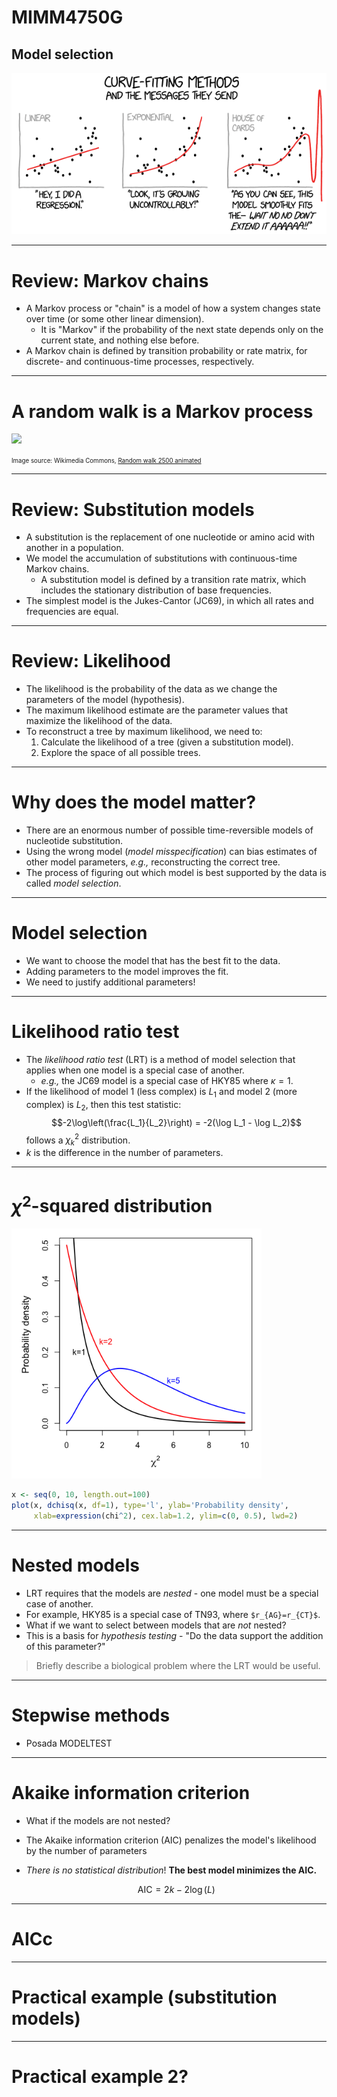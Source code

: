# MIMM4750G
## Model selection
![](/img/xkcd-curves-crop.png)

---

# Review: Markov chains

* A Markov process or "chain" is a model of how a system changes state over time (or some other linear dimension).
  * It is "Markov" if the probability of the next state depends only on the current state, and nothing else before.
* A Markov chain is defined by transition probability or rate matrix, for discrete- and continuous-time processes, respectively.

---

# A random walk is a Markov process

![](https://upload.wikimedia.org/wikipedia/commons/8/85/Random_walk_2500_animated.gif)

<small><small>
Image source: Wikimedia Commons, <a href="https://commons.wikimedia.org/wiki/File:Random_walk_2500_animated.gif">Random walk 2500 animated</a>
</small></small>

---

# Review: Substitution models

* A substitution is the replacement of one nucleotide or amino acid with another in a population.
* We model the accumulation of substitutions with continuous-time Markov chains.
  * A substitution model is defined by a transition rate matrix, which includes the stationary distribution of base frequencies.
* The simplest model is the Jukes-Cantor (JC69), in which all rates and frequencies are equal.

---

# Review: Likelihood

* The likelihood is the probability of the data as we change the parameters of the model (hypothesis).
* The maximum likelihood estimate are the parameter values that maximize the likelihood of the data.
* To reconstruct a tree by maximum likelihood, we need to:
  1. Calculate the likelihood of a tree (given a substitution model).
  2. Explore the space of all possible trees.

---

# Why does the model matter?

* There are an enormous number of possible time-reversible models of nucleotide substitution.
* Using the wrong model (*model misspecification*) can bias estimates of other model parameters, *e.g.,* reconstructing the correct tree.
* The process of figuring out which model is best supported by the data is called *model selection*.

---

# Model selection

* We want to choose the model that has the best fit to the data.
* Adding parameters to the model improves the fit.
* We need to justify additional parameters!


---

# Likelihood ratio test

* The *likelihood ratio test* (LRT) is a method of model selection that applies when one model is a special case of another.
  * *e.g.,* the JC69 model is a special case of HKY85 where $\kappa=1$.
* If the likelihood of model 1 (less complex) is $L_1$ and model 2 (more complex) is $L_2$, then this test statistic:
  $$-2\log\left(\frac{L_1}{L_2}\right) = -2(\log L_1 - \log L_2)$$
  follows a $\chi^2_k$ distribution.
* $k$ is the difference in the number of parameters.

---

# $\chi^2$-squared distribution

<img src="/img/dchisq.png" width="400px"/>

```R
x <- seq(0, 10, length.out=100)
plot(x, dchisq(x, df=1), type='l', ylab='Probability density',
     xlab=expression(chi^2), cex.lab=1.2, ylim=c(0, 0.5), lwd=2)
```

---

# Nested models

* LRT requires that the models are *nested* - one model must be a special case of another.
* For example, HKY85 is a special case of TN93, where `$r_{AG}=r_{CT}$`.
* What if we want to select between models that are *not* nested?
* This is a basis for *hypothesis testing* - "Do the data support the addition of this parameter?"
> Briefly describe a biological problem where the LRT would be useful.

---

# Stepwise methods

* Posada MODELTEST

---

# Akaike information criterion

* What if the models are not nested?
* The Akaike information criterion (AIC) penalizes the model's likelihood by the number of parameters

* *There is no statistical distribution*!  **The best model minimizes the AIC.**

  $$\text{AIC} = 2k - 2\log(L)$$

---

# AICc

---

# Practical example (substitution models)

---

# Practical example 2?
